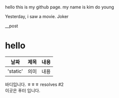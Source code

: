 hello this is my github page.
my name is kim do young 

Yesterday, i saw a movie. Joker


__post
# hello

| 날짜 | 제목 | 내용 |
| --- | :---: | ---:|
| 'static' | 의미 | 내용 |
<body>
    바디입니다. ㅎㅎㅎ
resolves #2 
<footer>
    이곳은 푸터 입니다. 

